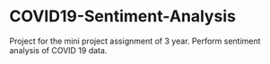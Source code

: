 # COVID19-Sentiment-Analysis
Project for the mini project assignment of 3 year. Perform sentiment analysis of COVID 19 data.
